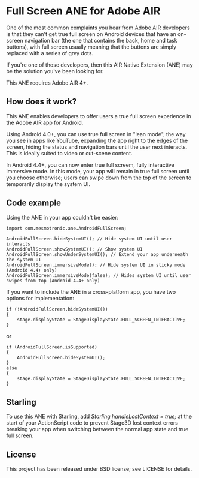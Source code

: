 Full Screen ANE for Adobe AIR
=============================

One of the most common complaints you hear from Adobe AIR developers is that they can't get true full screen on Android devices that have an on-screen navigation bar (the one that contains the back, home and task buttons), with full screen usually meaning that the buttons are simply replaced with a series of grey dots. 

If you're one of those developers, then this AIR Native Extension (ANE) may be the solution you've been looking for. 

This ANE requires Adobe AIR 4+.

How does it work?
-----------------

This ANE enables developers to offer users a true full screen experience in the Adobe AIR app for Android.

Using Android 4.0+, you can use true full screen in "lean mode", the way you see in apps like YouTube, expanding the app right to the edges of the screen, hiding the status and navigation bars until the user next interacts. This is ideally suited to video or cut-scene content.

In Android 4.4+, you can now enter true full screem, fully interactive immersive mode. In this mode, your app will remain in true full screen until you choose otherwise; users can swipe down from the top of the screen to temporarily display the system UI.


Code example
------------

Using the ANE in your app couldn't be easier:

```as3
import com.mesmotronic.ane.AndroidFullScreen;

AndroidFullScreen.hideSystemUI(); // Hide system UI until user interacts
AndroidFullScreen.showSystemUI(); // Show system UI
AndroidFullScreen.showUnderSystemUI(); // Extend your app underneath the system UI
AndroidFullScreen.immersiveMode(); // Hide system UI in sticky mode (Android 4.4+ only)
AndroidFullScreen.immersiveMode(false); // Hides system UI until user swipes from top (Android 4.4+ only)
```

If you want to include the ANE in a cross-platform app, you have two options for implementation:

```as3
if (!AndroidFullScreen.hideSystemUI())
{
    stage.displayState = StageDisplayState.FULL_SCREEN_INTERACTIVE;
}
```

or

```as3
if (AndroidFullScreen.isSupported)
{
    AndroidFullScreen.hideSystemUI();
}
else
{
    stage.displayState = StageDisplayState.FULL_SCREEN_INTERACTIVE;
}
```

Starling
--------

To use this ANE with Starling,  add *Starling.handleLostContext = true;* at the start of your ActionScript code to prevent Stage3D lost context errors breaking your app when switching between the normal app state and true full screen.

License
-------

This project has been released under BSD license; see LICENSE for details.
